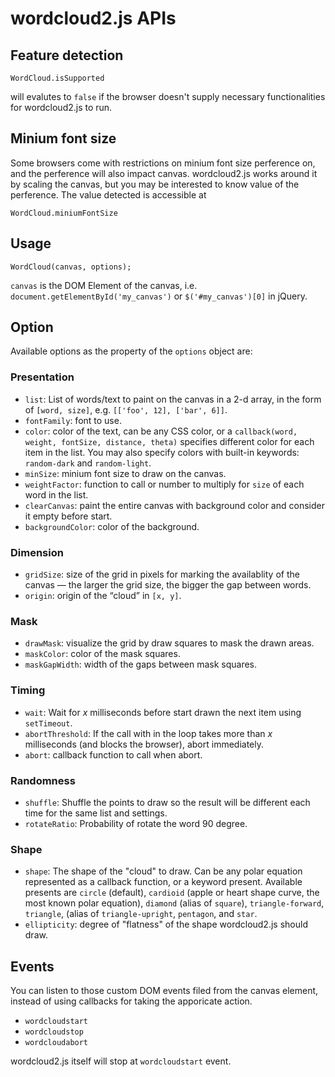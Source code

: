 # wordcloud2.js APIs

## Feature detection

    WordCloud.isSupported

will evalutes to `false` if the browser doesn't supply necessary functionalities for wordcloud2.js to run.

## Minium font size

Some browsers come with restrictions on minium font size perference on, and the perference will also impact canvas.
wordcloud2.js works around it by scaling the canvas, but you may be interested to know value of the perference. The value detected is accessible at

	WordCloud.miniumFontSize

## Usage

    WordCloud(canvas, options);

`canvas` is the DOM Element of the canvas, i.e. `document.getElementById('my_canvas')` or `$('#my_canvas')[0]` in jQuery.

## Option

Available options as the property of the `options` object are:

### Presentation

* `list`: List of words/text to paint on the canvas in a 2-d array, in the form of `[word, size]`, e.g. `[['foo', 12], ['bar', 6]]`.
* `fontFamily`: font to use.
* `color`: color of the text, can be any CSS color, or a `callback(word, weight, fontSize, distance, theta)` specifies different color for each item in the list.
  You may also specify colors with built-in keywords: `random-dark` and `random-light`.
* `minSize`: minium font size to draw on the canvas.
* `weightFactor`: function to call or number to multiply for `size` of each word in the list.
* `clearCanvas`: paint the entire canvas with background color and consider it empty before start.
* `backgroundColor`: color of the background.

### Dimension

* `gridSize`: size of the grid in pixels for marking the availablity of the canvas — the larger the grid size, the bigger the gap between words.
* `origin`: origin of the “cloud” in `[x, y]`.

### Mask

* `drawMask`: visualize the grid by draw squares to mask the drawn areas.
* `maskColor`: color of the mask squares.
* `maskGapWidth`: width of the gaps between mask squares.

### Timing

* `wait`: Wait for *x* milliseconds before start drawn the next item using `setTimeout`.
* `abortThreshold`: If the call with in the loop takes more than *x* milliseconds (and blocks the browser), abort immediately.
* `abort`: callback function to call when abort.

### Randomness

* `shuffle`: Shuffle the points to draw so the result will be different each time for the same list and settings.
* `rotateRatio`: Probability of rotate the word 90 degree.

### Shape

* `shape`: The shape of the "cloud" to draw. Can be any polar equation represented as a callback function, or a keyword present.
Available presents are `circle` (default), `cardioid` (apple or heart shape curve, the most known polar equation), `diamond` (alias of `square`), `triangle-forward`, `triangle`, (alias of `triangle-upright`, `pentagon`, and `star`.
* `ellipticity`: degree of "flatness" of the shape wordcloud2.js should draw.


## Events

You can listen to those custom DOM events filed from the canvas element, instead of using callbacks for taking the apporicate action.

* `wordcloudstart`
* `wordcloudstop`
* `wordcloudabort`

wordcloud2.js itself will stop at `wordcloudstart` event.